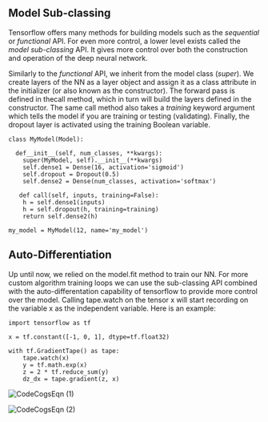 ## Model Sub-classing

Tensorflow offers many methods for building models such as the *sequential* or *functional* API. For even more control, a lower level exists called the *model sub-classing* API. It gives more control over both the construction and operation of the deep neural network.

Similarly to the *functional* API, we inherit from the model class (*super*). We create layers of the NN as a layer object and assign it as a class attribute in the initializer (or also known as the constructor). The forward pass is defined in thecall method, which in turn will build the layers defined in the constructor. The same call method also takes a *training* keyword argument which tells the model if you are training or testing (validating). Finally, the dropout layer is activated using the training Boolean variable.

```
class MyModel(Model):

  def__init__(self, num_classes, **kwargs):
    super(MyModel, self).__init__(**kwargs)
    self.dense1 = Dense(16, activation='sigmoid')
    self.dropout = Dropout(0.5)
    self.dense2 = Dense(num_classes, activation='softmax')
    
   def call(self, inputs, training=False):
    h = self.dense1(inputs)
    h = self.dropout(h, training=training)
    return self.dense2(h)
    
my_model = MyModel(12, name='my_model')
```

## Auto-Differentiation

Up until now, we relied on the model.fit method to train our NN. For more custom algorithm training loops we can use the sub-classing API combined with the auto-differentation capability of tensorflow to provide more control over the model. Calling tape.watch on the tensor x will start recording on the variable x as the independent variable. Here is an example:

```
import tensorflow as tf

x = tf.constant([-1, 0, 1], dtype=tf.float32)

with tf.GradientTape() as tape:
    tape.watch(x)
    y = tf.math.exp(x)
    z = 2 * tf.reduce_sum(y)
    dz_dx = tape.gradient(z, x)
```
![CodeCogsEqn (1)](https://user-images.githubusercontent.com/57273222/98587786-a1cef380-2298-11eb-9f67-d0e54af22f5e.gif)

![CodeCogsEqn (2)](https://user-images.githubusercontent.com/57273222/98587948-e65a8f00-2298-11eb-9dd0-b92b7a56bc6d.gif)



